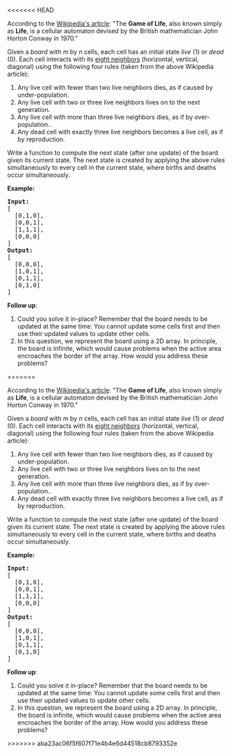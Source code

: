 <<<<<<< HEAD
<p>According to the <a href="https://en.wikipedia.org/wiki/Conway%27s_Game_of_Life" target="_blank">Wikipedia&#39;s article</a>: &quot;The <b>Game of Life</b>, also known simply as <b>Life</b>, is a cellular automaton devised by the British mathematician John Horton Conway in 1970.&quot;</p>

<p>Given a <i>board</i> with <i>m</i> by <i>n</i> cells, each cell has an initial state <i>live</i> (1) or <i>dead</i> (0). Each cell interacts with its <a href="https://en.wikipedia.org/wiki/Moore_neighborhood" target="_blank">eight neighbors</a> (horizontal, vertical, diagonal) using the following four rules (taken from the above Wikipedia article):</p>

<ol>
	<li>Any live cell with fewer than two live neighbors dies, as if caused by under-population.</li>
	<li>Any live cell with two or three live neighbors lives on to the next generation.</li>
	<li>Any live cell with more than three live neighbors dies, as if by over-population..</li>
	<li>Any dead cell with exactly three live neighbors becomes a live cell, as if by reproduction.</li>
</ol>

<p>Write a function to compute the next state (after one update) of the board given its current state.&nbsp;<span>The next state is created by applying the above rules simultaneously to every cell in the current state, where&nbsp;births and deaths occur simultaneously.</span></p>

<p><strong>Example:</strong></p>

<pre>
<strong>Input: 
</strong><span id="example-input-1-1">[
&nbsp; [0,1,0],
&nbsp; [0,0,1],
&nbsp; [1,1,1],
&nbsp; [0,0,0]
]</span>
<strong>Output: 
</strong><span id="example-output-1">[
&nbsp; [0,0,0],
&nbsp; [1,0,1],
&nbsp; [0,1,1],
&nbsp; [0,1,0]
]</span>
</pre>

<p><b>Follow up</b>:</p>

<ol>
	<li>Could you solve it in-place? Remember that the board needs to be updated at the same time: You cannot update some cells first and then use their updated values to update other cells.</li>
	<li>In this question, we represent the board using a 2D array. In principle, the board is infinite, which would cause problems when the active area encroaches the border of the array. How would you address these problems?</li>
</ol>
=======
<p>According to the <a href="https://en.wikipedia.org/wiki/Conway%27s_Game_of_Life" target="_blank">Wikipedia&#39;s article</a>: &quot;The <b>Game of Life</b>, also known simply as <b>Life</b>, is a cellular automaton devised by the British mathematician John Horton Conway in 1970.&quot;</p>

<p>Given a <i>board</i> with <i>m</i> by <i>n</i> cells, each cell has an initial state <i>live</i> (1) or <i>dead</i> (0). Each cell interacts with its <a href="https://en.wikipedia.org/wiki/Moore_neighborhood" target="_blank">eight neighbors</a> (horizontal, vertical, diagonal) using the following four rules (taken from the above Wikipedia article):</p>

<ol>
	<li>Any live cell with fewer than two live neighbors dies, as if caused by under-population.</li>
	<li>Any live cell with two or three live neighbors lives on to the next generation.</li>
	<li>Any live cell with more than three live neighbors dies, as if by over-population..</li>
	<li>Any dead cell with exactly three live neighbors becomes a live cell, as if by reproduction.</li>
</ol>

<p>Write a function to compute the next state (after one update) of the board given its current state.&nbsp;<span>The next state is created by applying the above rules simultaneously to every cell in the current state, where&nbsp;births and deaths occur simultaneously.</span></p>

<p><strong>Example:</strong></p>

<pre>
<strong>Input: 
</strong><span id="example-input-1-1">[
&nbsp; [0,1,0],
&nbsp; [0,0,1],
&nbsp; [1,1,1],
&nbsp; [0,0,0]
]</span>
<strong>Output: 
</strong><span id="example-output-1">[
&nbsp; [0,0,0],
&nbsp; [1,0,1],
&nbsp; [0,1,1],
&nbsp; [0,1,0]
]</span>
</pre>

<p><b>Follow up</b>:</p>

<ol>
	<li>Could you solve it in-place? Remember that the board needs to be updated at the same time: You cannot update some cells first and then use their updated values to update other cells.</li>
	<li>In this question, we represent the board using a 2D array. In principle, the board is infinite, which would cause problems when the active area encroaches the border of the array. How would you address these problems?</li>
</ol>
>>>>>>> aba23ac06f5f607f71e4b4e6d44518cb8793352e
